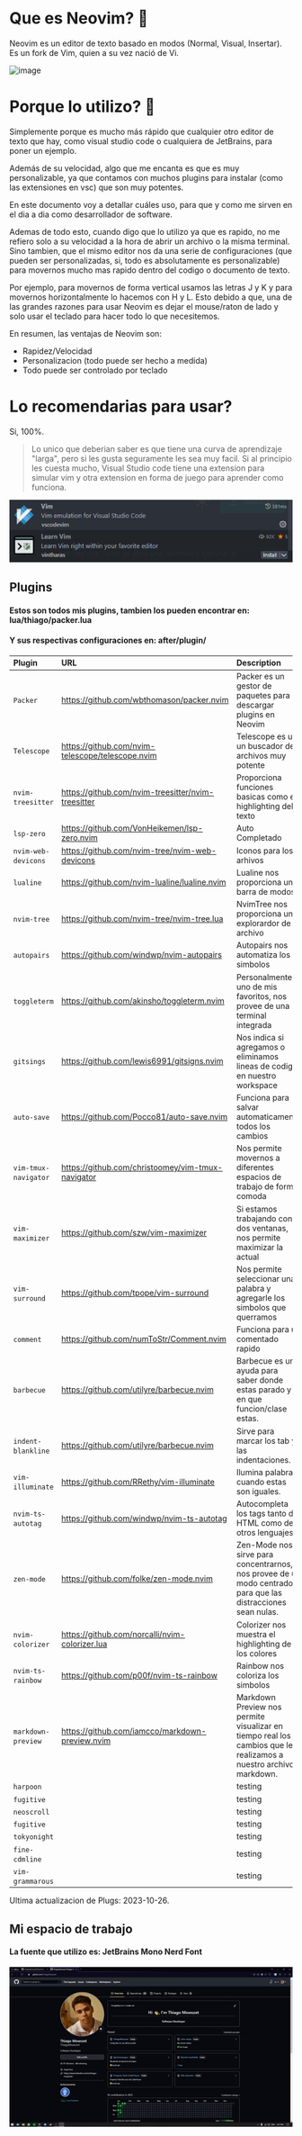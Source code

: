 # Que es Neovim? 🤔
Neovim es un editor de texto basado en modos (Normal, Visual, Insertar). Es un fork de Vim, quien a su vez nació de Vi.

![image](https://github.com/ThiagoMowszet/Neovim-LuaSetUp/assets/73196303/bbe1c066-831a-4f27-a91b-1da127207462)


# Porque lo utilizo? 🤨
Simplemente porque es mucho más rápido que cualquier otro editor de texto que hay, como visual studio code o cualquiera de JetBrains, para poner un ejemplo.

Además de su velocidad, algo que me encanta es que es muy personalizable, ya que contamos con muchos plugins para instalar (como las extensiones en vsc) que son muy potentes. 

En este documento voy a detallar cuáles uso, para que y como me sirven en el dia a dia como desarrollador de software.

Ademas de todo esto, cuando digo que lo utilizo ya que es rapido, no me refiero solo a su velocidad a la hora de abrir un archivo o la misma terminal.
Sino tambien, que el mismo editor nos da una serie de configuraciones (que pueden ser personalizadas, si, todo es absolutamente es personalizable) para movernos mucho mas 
rapido dentro del codigo o documento de texto. 

Por ejemplo, para movernos de forma vertical usamos las letras J y K y para movernos horizontalmente lo hacemos con H y L. 
Esto debido a que, una de las grandes razones para usar Neovim es dejar el mouse/raton de lado y solo usar el teclado para hacer todo lo que necesitemos.

En resumen, las ventajas de Neovim son: 

* Rapidez/Velocidad
* Personalizacion (todo puede ser hecho a medida)
* Todo puede ser controlado por teclado


# Lo recomendarias para usar?
Si, 100%.
> Lo unico que deberian saber es que tiene una curva de aprendizaje "larga", pero si les gusta seguramente les sea muy facil.
> Si al principio les cuesta mucho, Visual Studio code tiene una extension para simular vim y otra extension en forma de juego para aprender como funciona.

![vsc-vimPlug](./images-readme/plug-for-vsc.png)

## Plugins

#### Estos son todos mis plugins, tambien los pueden encontrar en: lua/thiago/packer.lua
#### Y sus respectivas configuraciones en: after/plugin/

| Plugin | URL     | Description                       |
| :-------- | :------- | :-------------------------------- |
| `Packer`      | https://github.com/wbthomason/packer.nvim | Packer es un gestor de paquetes para descargar plugins en Neovim |
| `Telescope`| https://github.com/nvim-telescope/telescope.nvim | Telescope es un un buscador de archivos muy potente|
| `nvim-treesitter` | https://github.com/nvim-treesitter/nvim-treesitter | Proporciona funciones basicas como el highlighting del texto |
| `lsp-zero` | https://github.com/VonHeikemen/lsp-zero.nvim | Auto Completado |
| `nvim-web-devicons` | https://github.com/nvim-tree/nvim-web-devicons | Iconos para los arhivos |
| `lualine` | https://github.com/nvim-lualine/lualine.nvim | Lualine nos proporciona una barra de modos |
| `nvim-tree` | https://github.com/nvim-tree/nvim-tree.lua | NvimTree nos proporciona un explorardor de archivo |
| `autopairs` | https://github.com/windwp/nvim-autopairs | Autopairs nos automatiza los simbolos |
| `toggleterm` | https://github.com/akinsho/toggleterm.nvim | Personalmente uno de mis favoritos, nos provee de una terminal integrada |
| `gitsings` | https://github.com/lewis6991/gitsigns.nvim | Nos indica si agregamos o eliminamos lineas de codigo en nuestro workspace |
| `auto-save` | https://github.com/Pocco81/auto-save.nvim | Funciona para salvar automaticamente todos los cambios | 
| `vim-tmux-navigator` | https://github.com/christoomey/vim-tmux-navigator | Nos permite movernos a diferentes espacios de trabajo de forma comoda | 
| `vim-maximizer` | https://github.com/szw/vim-maximizer | Si estamos trabajando con dos ventanas, nos permite maximizar la actual |
| `vim-surround` | https://github.com/tpope/vim-surround | Nos permite seleccionar una palabra y agregarle los simbolos que querramos | 
| `comment` | https://github.com/numToStr/Comment.nvim | Funciona para un comentado rapido |
| `barbecue` | https://github.com/utilyre/barbecue.nvim | Barbecue es una ayuda para saber donde estas parado y en que funcion/clase estas.
| `indent-blankline` | https://github.com/utilyre/barbecue.nvim | Sirve para marcar los tab y las indentaciones.
| `vim-illuminate` | https://github.com/RRethy/vim-illuminate | Ilumina palabras cuando estas son iguales.
| `nvim-ts-autotag` | https://github.com/windwp/nvim-ts-autotag | Autocompleta los tags tanto de HTML como de otros lenguajes.
| `zen-mode` | https://github.com/folke/zen-mode.nvim | Zen-Mode nos sirve para concentrarnos, nos provee de un modo centrado para que las distracciones sean nulas.
| `nvim-colorizer` | https://github.com/norcalli/nvim-colorizer.lua |  Colorizer nos muestra el highlighting de los colores  
| `nvim-ts-rainbow` | https://github.com/p00f/nvim-ts-rainbow | Rainbow nos coloriza los simbolos
| `markdown-preview` | https://github.com/iamcco/markdown-preview.nvim | Markdown Preview nos permite visualizar en tiempo real los cambios que le realizamos a nuestro archivo markdown.
| `harpoon` |  | testing
| `fugitive` | | testing
| `neoscroll` | | testing
| `fugitive` | | testing
| `tokyonight` | | testing
| `fine-cdmline` | | testing
| `vim-grammarous` | | testing


Ultima actualizacion de Plugs: 2023-10-26.


## Mi espacio de trabajo

#### La fuente que utilizo es: JetBrains Mono Nerd Font

![workspace-nvim](./images-readme/workspace-nvim.gif)
